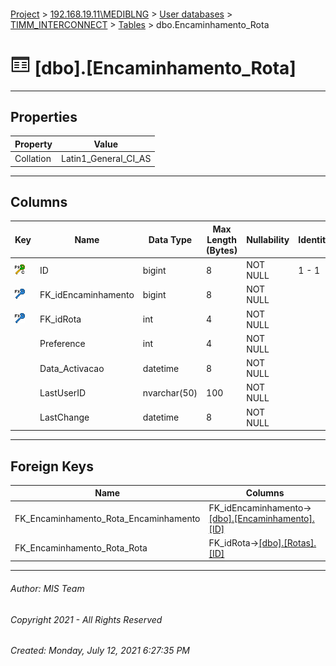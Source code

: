 #### 

[Project](../../../../index.md) > [192.168.19.11\\MEDIBLNG](../../../index.md) > [User databases](../../index.md) > [TIMM_INTERCONNECT](../index.md) > [Tables](Tables.md) > dbo.Encaminhamento_Rota

# ![Tables](../../../../Images/Table32.png) [dbo].[Encaminhamento_Rota]

---

## <a name="#properties"></a>Properties

| Property | Value |
|---|---|
| Collation | Latin1_General_CI_AS |


---

## <a name="#columns"></a>Columns

| Key | Name | Data Type | Max Length (Bytes) | Nullability | Identity |
|---|---|---|---|---|---|
| [![Cluster Primary Key PK_encaminhamento_Rota: ID](../../../../Images/pkcluster.png)](#indexes) | ID | bigint | 8 | NOT NULL | 1 - 1 |
| [![Foreign Keys FK_Encaminhamento_Rota_Encaminhamento: [dbo].[Encaminhamento].FK_idEncaminhamento](../../../../Images/fk.png)](#foreignkeys) | FK_idEncaminhamento | bigint | 8 | NOT NULL |  |
| [![Foreign Keys FK_Encaminhamento_Rota_Rota: [dbo].[Rotas].FK_idRota](../../../../Images/fk.png)](#foreignkeys) | FK_idRota | int | 4 | NOT NULL |  |
|  | Preference | int | 4 | NOT NULL |  |
|  | Data_Activacao | datetime | 8 | NOT NULL |  |
|  | LastUserID | nvarchar(50) | 100 | NOT NULL |  |
|  | LastChange | datetime | 8 | NOT NULL |  |


---

## <a name="#foreignkeys"></a>Foreign Keys

| Name | Columns |
|---|---|
| FK_Encaminhamento_Rota_Encaminhamento | FK_idEncaminhamento->[[dbo].[Encaminhamento].[ID]](Encaminhamento.md) |
| FK_Encaminhamento_Rota_Rota | FK_idRota->[[dbo].[Rotas].[ID]](Rotas.md) |


---

###### Author:  MIS Team

###### Copyright 2021 - All Rights Reserved

###### Created: Monday, July 12, 2021 6:27:35 PM

